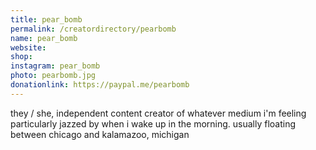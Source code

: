 ```yaml
---
title: pear_bomb
permalink: /creatordirectory/pearbomb
name: pear_bomb
website:
shop:
instagram: pear_bomb
photo: pearbomb.jpg
donationlink: https://paypal.me/pearbomb
---
```

they / she, independent content creator of whatever medium i'm feeling particularly jazzed by when i wake up in the morning. usually floating between chicago and kalamazoo, michigan